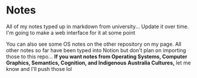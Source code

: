 # Notes
All of my notes typed up in markdown from university... Update it over time. I'm going to make a web interface for it at some point

You can also see some OS notes on the other repository on my page. All other notes so far have been typed into Notion but don't plan on importing those to this repo...
**If you want notes from Operating Systems, Computer Graphics, Semantics, Cognition, and Indigenous Australia Cultures,** let me know and I'll push those lol
